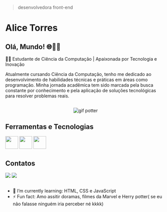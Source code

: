 >desenvolvedora front-end
# Alice Torres
## Olá, Mundo! :globe_with_meridians:👩‍💻 
👩‍💻 Estudante de Ciência da Computação | Apaixonada por Tecnologia e Inovação

Atualmente cursando Ciência da Computação, tenho me dedicado ao desenvolvimento de habilidades técnicas e práticas em áreas como programação.
Minha jornada acadêmica tem sido marcada pela busca constante por conhecimento e pela aplicação de soluções tecnológicas para resolver problemas reais.
##
<div align="center">
 
   ![gif potter](https://media1.tenor.com/m/3xlYGaedhAMAAAAC/happy-joy.gif)
  
</div>


## Ferramentas e Tecnologias
<img src="https://cdn.jsdelivr.net/gh/devicons/devicon@latest/icons/github/github-original.svg" width="40" height="40"/>  <img src="https://cdn.jsdelivr.net/gh/devicons/devicon@latest/icons/git/git-original-wordmark.svg" widht="40" height="40"/>
<img src="https://cdn.jsdelivr.net/gh/devicons/devicon@latest/icons/javascript/javascript-original.svg" width="40" height="40"/>


## Contatos
 <div>
   <a href=https://www.linkedin.com/in/alice-torres-dev/ target="_blank"><img loading="lazy" src="https://img.shields.io/badge/-LinkedIn-%230077B5?style=for-the-badge&logo=linkedin&logoColor=white" target="_blank"></a>  
   <a href = "mailto:contato@torresalice.dev@gmail.com"><img loading="lazy" src="https://img.shields.io/badge/Gmail-D14836?style=for-the-badge&logo=gmail&logoColor=white" target="_blank"></a>
 </div>

##



- 🌱 I’m currently learning: HTML, CSS e JavaScript
- ⚡ Fun fact: Amo assitir doramas, filmes da Marvel e Herry potter( se eu não falasse ninguém iria perceber né kkkk)
